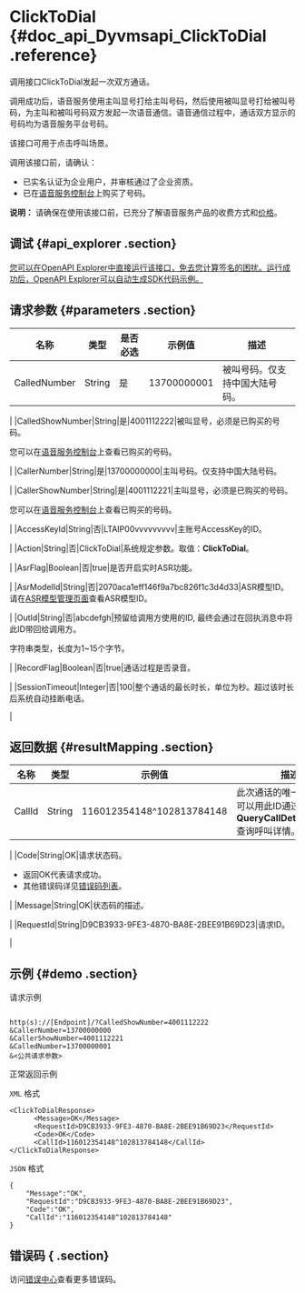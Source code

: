 # ClickToDial {#doc_api_Dyvmsapi_ClickToDial .reference}

调用接口ClickToDial发起一次双方通话。

调用成功后，语音服务使用主叫显号打给主叫号码，然后使用被叫显号打给被叫号码，为主叫和被叫号码双方发起一次语音通信。语音通信过程中，通话双方显示的号码均为语音服务平台号码。

该接口可用于点击呼叫场景。

调用该接口前，请确认：

-   已实名认证为企业用户，并审核通过了企业资质。
-   已在[语音服务控制台](https://dyvms.console.aliyun.com/dyvms.htm#/number/normal)上购买了号码。

**说明：** 请确保在使用该接口前，已充分了解语音服务产品的收费方式和[价格](https://www.aliyun.com/price/product#/vms/detail)。

## 调试 {#api_explorer .section}

[您可以在OpenAPI Explorer中直接运行该接口，免去您计算签名的困扰。运行成功后，OpenAPI Explorer可以自动生成SDK代码示例。](https://api.aliyun.com/#product=Dyvmsapi&api=ClickToDial&type=RPC&version=2017-05-25)

## 请求参数 {#parameters .section}

|名称|类型|是否必选|示例值|描述|
|--|--|----|---|--|
|CalledNumber|String|是|13700000001|被叫号码。仅支持中国大陆号码。

 |
|CalledShowNumber|String|是|4001112222|被叫显号，必须是已购买的号码。

 您可以在[语音服务控制台](https://dyvms.console.aliyun.com/dyvms.htm#/number/normal)上查看已购买的号码。

 |
|CallerNumber|String|是|13700000000|主叫号码。仅支持中国大陆号码。

 |
|CallerShowNumber|String|是|4001112221|主叫显号，必须是已购买的号码。

 您可以在[语音服务控制台](https://dyvms.console.aliyun.com/dyvms.htm#/number/normal)上查看已购买的号码。

 |
|AccessKeyId|String|否|LTAIP00vvvvvvvvv|主账号AccessKey的ID。

 |
|Action|String|否|ClickToDial|系统规定参数。取值：**ClickToDial**。

 |
|AsrFlag|Boolean|否|true|是否开启实时ASR功能。

 |
|AsrModelId|String|否|2070aca1eff146f9a7bc826f1c3d4d33|ASR模型ID。请在[ASR模型管理页面](https://dyvms.console.aliyun.com/dyvms.htm#/smart-call/asr/1)查看ASR模型ID。

 |
|OutId|String|否|abcdefgh|预留给调用方使用的ID, 最终会通过在回执消息中将此ID带回给调用方。

 字符串类型，长度为1~15个字节。

 |
|RecordFlag|Boolean|否|true|通话过程是否录音。

 |
|SessionTimeout|Integer|否|100|整个通话的最长时长，单位为秒。超过该时长后系统自动挂断电话。

 |

## 返回数据 {#resultMapping .section}

|名称|类型|示例值|描述|
|--|--|---|--|
|CallId|String|116012354148^102813784148|此次通话的唯一回执ID，可以用此ID通过接口**QueryCallDetailByCallId**查询呼叫详情。

 |
|Code|String|OK|请求状态码。

 -   返回OK代表请求成功。
-   其他错误码详见[错误码列表](~~112502~~)。

 |
|Message|String|OK|状态码的描述。

 |
|RequestId|String|D9CB3933-9FE3-4870-BA8E-2BEE91B69D23|请求ID。

 |

## 示例 {#demo .section}

请求示例

``` {#request_demo}

http(s)://[Endpoint]/?CalledShowNumber=4001112222
&CallerNumber=13700000000
&CallerShowNumber=4001112221
&CalledNumber=13700000001
&<公共请求参数>

```

正常返回示例

`XML` 格式

``` {#xml_return_success_demo}
<ClickToDialResponse>
	  <Message>OK</Message>
	  <RequestId>D9CB3933-9FE3-4870-BA8E-2BEE91B69D23</RequestId>
	  <Code>OK</Code>
	  <CallId>116012354148^102813784148</CallId>
</ClickToDialResponse>
```

`JSON` 格式

``` {#json_return_success_demo}
{
	"Message":"OK",
	"RequestId":"D9CB3933-9FE3-4870-BA8E-2BEE91B69D23",
	"Code":"OK",
	"CallId":"116012354148^102813784148"
}
```

## 错误码 { .section}

访问[错误中心](https://error-center.aliyun.com/status/product/Dyvmsapi)查看更多错误码。

